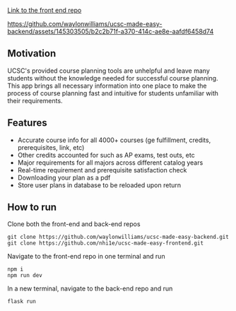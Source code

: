 [Link to the front end repo](https://github.com/nhi1e/ucsc-made-easy-frontend)


https://github.com/waylonwilliams/ucsc-made-easy-backend/assets/145303505/b2c2b71f-a370-414c-ae8e-aafdf6458d74


## Motivation
UCSC's provided course planning tools are unhelpful and leave many students without the knowledge needed for successful course planning. This app brings all necessary information into one place to make the process of course planning fast and intuitive for students unfamiliar with their requirements. 

## Features
- Accurate course info for all 4000+ courses (ge fulfillment, credits, prerequisites, link, etc)
- Other credits accounted for such as AP exams, test outs, etc
- Major requirements for all majors across different catalog years
- Real-time requirement and prerequisite satisfaction check
- Downloading your plan as a pdf
- Store user plans in database to be reloaded upon return


## How to run
Clone both the front-end and back-end repos
```
git clone https://github.com/waylonwilliams/ucsc-made-easy-backend.git
git clone https://github.com/nhi1e/ucsc-made-easy-frontend.git
```
Navigate to the front-end repo in one terminal and run
```
npm i
npm run dev
```
In a new terminal, navigate to the back-end repo and run
```
flask run
```
